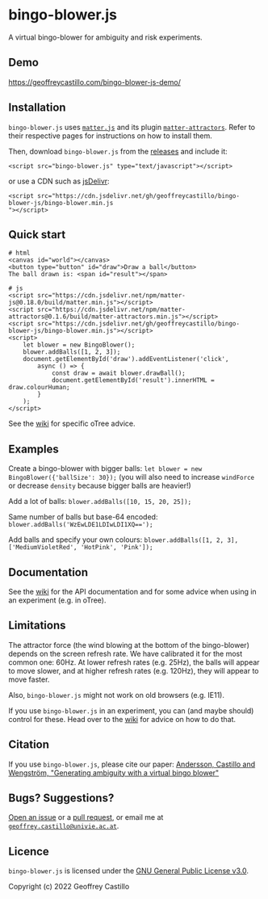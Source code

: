 # bingo-blower.js
A virtual bingo-blower for ambiguity and risk experiments.

## Demo
https://geoffreycastillo.com/bingo-blower-js-demo/

## Installation
`bingo-blower.js` uses [`matter.js`](https://github.com/liabru/matter-js) and its plugin [`matter-attractors`](https://github.com/liabru/matter-attractors).
Refer to their respective pages for instructions on how to install them.

Then, download `bingo-blower.js` from the [releases](https://github.com/geoffreycastillo/bingo-blower-js/releases) and include it:
```
<script src="bingo-blower.js" type="text/javascript"></script>
```
or use a CDN such as [jsDelivr](https://www.jsdelivr.com/):
```
<script src="https://cdn.jsdelivr.net/gh/geoffreycastillo/bingo-blower-js/bingo-blower.min.js
"></script>
```

## Quick start
```
# html
<canvas id="world"></canvas>
<button type="button" id="draw">Draw a ball</button>
The ball drawn is: <span id="result"></span>

# js
<script src="https://cdn.jsdelivr.net/npm/matter-js@0.18.0/build/matter.min.js"></script>
<script src="https://cdn.jsdelivr.net/npm/matter-attractors@0.1.6/build/matter-attractors.min.js"></script>
<script src="https://cdn.jsdelivr.net/gh/geoffreycastillo/bingo-blower-js/bingo-blower.min.js"></script>
<script>
    let blower = new BingoBlower();
    blower.addBalls([1, 2, 3]);
    document.getElementById('draw').addEventListener('click',
        async () => {
            const draw = await blower.drawBall();
            document.getElementById('result').innerHTML = draw.colourHuman;
        }
    );
</script>
```

See the [wiki](https://github.com/geoffreycastillo/bingo-blower-js/wiki/Advice-for-oTree) for specific oTree advice.

## Examples

Create a bingo-blower with bigger balls: `let blower = new BingoBlower({'ballSize': 30});` (you will also need to increase `windForce` or decrease `density` because bigger balls are heavier!)

Add a lot of balls: `blower.addBalls([10, 15, 20, 25]);`

Same number of balls but base-64 encoded: `blower.addBalls('WzEwLDE1LDIwLDI1XQ==');`

Add balls and specify your own colours: `blower.addBalls([1, 2, 3], ['MediumVioletRed', 'HotPink', 'Pink']);`

## Documentation

See the [wiki](https://github.com/geoffreycastillo/bingo-blower-js/wiki) for the API documentation and for some advice when using in an experiment (e.g. in oTree).

## Limitations

The attractor force (the wind blowing at the bottom of the bingo-blower) depends on the screen refresh rate.
We have calibrated it for the most common one: 60Hz. 
At lower refresh rates (e.g. 25Hz), the balls will appear to move slower, and at higher refresh rates (e.g. 120Hz), they will appear to move faster.

Also, `bingo-blower.js` might not work on old browsers (e.g. IE11).

If you use `bingo-blower.js` in an experiment, you can (and maybe should) control for these.
Head over to the [wiki](https://github.com/geoffreycastillo/bingo-blower-js/wiki/Using-bingo-blower.js-in-an-experiment) for advice on how to do that.

## Citation

If you use `bingo-blower.js`, please cite our paper: [Andersson, Castillo and Wengström, "Generating ambiguity with a virtual bingo blower"](https://geoffreycastillo.com/pdf/Andersson,Castillo,Wengstroem-Generating-ambiguity-with-a-virtual-bingo-blower.pdf)

## Bugs? Suggestions?

[Open an issue](https://github.com/geoffreycastillo/bingo-blower-js/issues) or a [pull request](https://github.com/geoffreycastillo/bingo-blower-js/pulls), or email me at [`geoffrey.castillo@univie.ac.at`](mailto:geoffrey.castillo@univie.ac.at).

## Licence

`bingo-blower.js` is licensed under the [GNU General Public License v3.0](https://www.gnu.org/licenses/gpl-3.0.en.html).

Copyright (c) 2022 Geoffrey Castillo
